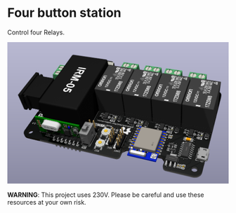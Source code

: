 # Four button station

Control four Relays.

![](screenshot.png)

**WARNING**: This project uses 230V. Please be careful and use these resources at your own risk.
